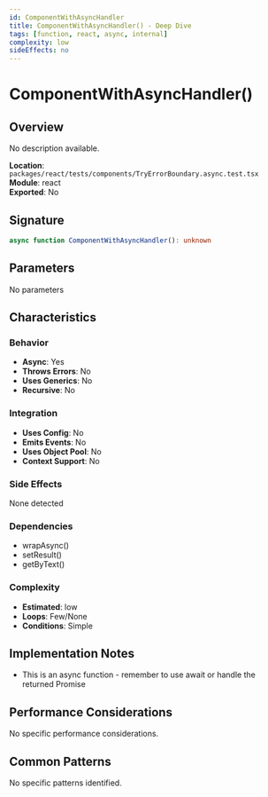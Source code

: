 ```yaml
---
id: ComponentWithAsyncHandler
title: ComponentWithAsyncHandler() - Deep Dive
tags: [function, react, async, internal]
complexity: low
sideEffects: no
---
```


# ComponentWithAsyncHandler()

## Overview
No description available.

**Location**: `packages/react/tests/components/TryErrorBoundary.async.test.tsx`  
**Module**: react  
**Exported**: No  

## Signature
```typescript
async function ComponentWithAsyncHandler(): unknown
```

## Parameters
No parameters

## Characteristics

### Behavior
- **Async**: Yes
- **Throws Errors**: No
- **Uses Generics**: No
- **Recursive**: No

### Integration
- **Uses Config**: No
- **Emits Events**: No
- **Uses Object Pool**: No
- **Context Support**: No

### Side Effects
None detected

### Dependencies
- wrapAsync()
- setResult()
- getByText()

### Complexity
- **Estimated**: low
- **Loops**: Few/None
- **Conditions**: Simple



## Implementation Notes
- This is an async function - remember to use await or handle the returned Promise

## Performance Considerations
No specific performance considerations.

## Common Patterns
No specific patterns identified.
